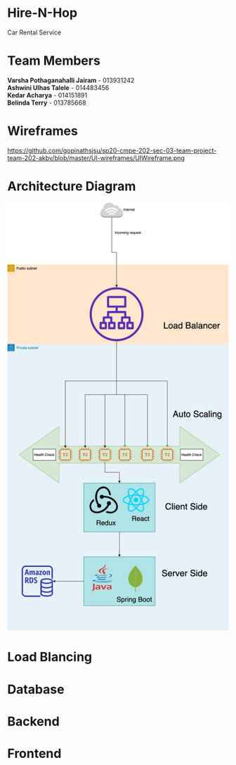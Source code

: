 # Hire-N-Hop
Car Rental Service

# Team Members

<b>Varsha Pothaganahalli Jairam</b> - 013931242 <br />
<b>Ashwini Ulhas Talele</b> - 014483456 <br />
<b>Kedar Acharya</b> - 014151891 <br/>
<b>Belinda Terry</b> - 013785668 <br />



# Wireframes
https://github.com/gopinathsjsu/sp20-cmpe-202-sec-03-team-project-team-202-akbv/blob/master/UI-wireframes/UIWireframe.png

<h1>Architecture Diagram</h1>

![Architecture diagram](Architecture.jpg)

# Load Blancing

# Database

# Backend

# Frontend
